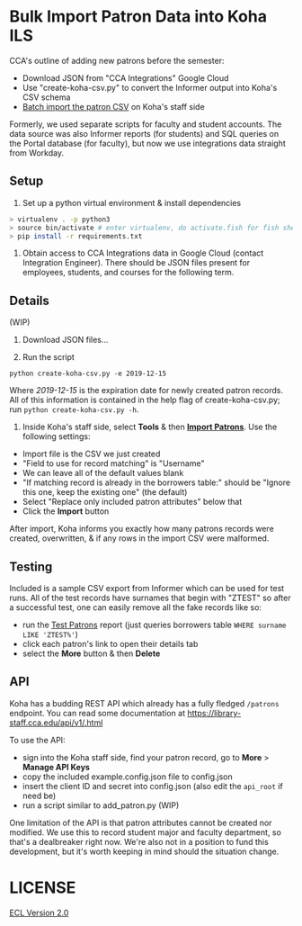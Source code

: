 # Bulk Import Patron Data into Koha ILS

CCA's outline of adding new patrons before the semester:

- Download JSON from "CCA Integrations" Google Cloud
- Use "create-koha-csv.py" to convert the Informer output into Koha's CSV schema
- [Batch import the patron CSV](https://library-staff.cca.edu/cgi-bin/koha/tools/import_borrowers.pl) on Koha's staff side

Formerly, we used separate scripts for faculty and student accounts. The data source was also Informer reports (for students) and SQL queries on the Portal database (for faculty), but now we use integrations data straight from Workday.

## Setup

1. Set up a python virtual environment & install dependencies

```sh
> virtualenv . -p python3
> source bin/activate # enter virtualenv, do activate.fish for fish shell
> pip install -r requirements.txt
```

1. Obtain access to CCA Integrations data in Google Cloud (contact Integration Engineer). There should be JSON files present for employees, students, and courses for the following term.

## Details

(WIP)

1. Download JSON files...

1. Run the script

```
python create-koha-csv.py -e 2019-12-15
```

Where _2019-12-15_ is the expiration date for newly created patron records. All of this information is contained in the help flag of create-koha-csv.py; run `python create-koha-csv.py -h`.

1. Inside Koha's staff side, select **Tools** & then **[Import Patrons](https://library-staff.cca.edu/cgi-bin/koha/tools/import_borrowers.pl)**. Use the following settings:

- Import file is the CSV we just created
- "Field to use for record matching" is "Username"
- We can leave all of the default values blank
- "If matching record is already in the borrowers table:" should be "Ignore this one, keep the existing one" (the default)
- Select "Replace only included patron attributes" below that
- Click the **Import** button

After import, Koha informs you exactly how many patrons records were created, overwritten, & if any rows in the import CSV were malformed.

## Testing

Included is a sample CSV export from Informer which can be used for test runs. All of the test records have surnames that begin with "ZTEST" so after a successful test, one can easily remove all the fake records like so:

- run the [Test Patrons](https://library-staff.cca.edu/cgi-bin/koha/reports/guided_reports.pl?reports=62&phase=Run%20this%20report) report (just queries borrowers table `WHERE surname LIKE 'ZTEST%'`)
- click each patron's link to open their details tab
- select the **More** button & then **Delete**

## API

Koha has a budding REST API which already has a fully fledged `/patrons` endpoint. You can read some documentation at https://library-staff.cca.edu/api/v1/.html

To use the API:

- sign into the Koha staff side, find your patron record, go to **More** > **Manage API Keys**
- copy the included example.config.json file to config.json
- insert the client ID and secret into config.json (also edit the `api_root` if need be)
- run a script similar to add_patron.py (WIP)

One limitation of the API is that patron attributes cannot be created nor modified. We use this to record student major and faculty department, so that's a dealbreaker right now. We're also not in a position to fund this development, but it's worth keeping in mind should the situation change.

# LICENSE

[ECL Version 2.0](https://opensource.org/licenses/ECL-2.0)
